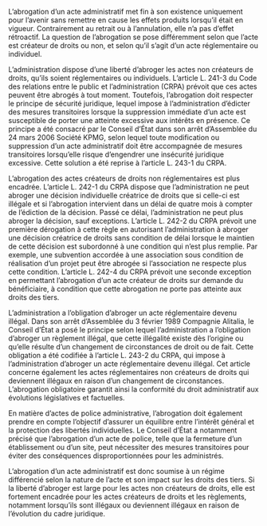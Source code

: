 L’abrogation d’un acte administratif met fin à son existence uniquement pour l’avenir sans remettre en cause les effets produits lorsqu’il était en vigueur. Contrairement au retrait ou à l’annulation, elle n’a pas d’effet rétroactif. La question de l’abrogation se pose différemment selon que l’acte est créateur de droits ou non, et selon qu’il s’agit d’un acte réglementaire ou individuel.

L’administration dispose d’une liberté d’abroger les actes non créateurs de droits, qu’ils soient réglementaires ou individuels. L’article L. 241-3 du Code des relations entre le public et l’administration (CRPA) prévoit que ces actes peuvent être abrogés à tout moment. Toutefois, l’abrogation doit respecter le principe de sécurité juridique, lequel impose à l’administration d’édicter des mesures transitoires lorsque la suppression immédiate d’un acte est susceptible de porter une atteinte excessive aux intérêts en présence. Ce principe a été consacré par le Conseil d’État dans son arrêt d’Assemblée du 24 mars 2006 Société KPMG, selon lequel toute modification ou suppression d’un acte administratif doit être accompagnée de mesures transitoires lorsqu’elle risque d’engendrer une insécurité juridique excessive. Cette solution a été reprise à l’article L. 243-1 du CRPA.

L’abrogation des actes créateurs de droits non réglementaires est plus encadrée. L’article L. 242-1 du CRPA dispose que l’administration ne peut abroger une décision individuelle créatrice de droits que si celle-ci est illégale et si l’abrogation intervient dans un délai de quatre mois à compter de l’édiction de la décision. Passé ce délai, l’administration ne peut plus abroger la décision, sauf exceptions. L’article L. 242-2 du CRPA prévoit une première dérogation à cette règle en autorisant l’administration à abroger une décision créatrice de droits sans condition de délai lorsque le maintien de cette décision est subordonné à une condition qui n’est plus remplie. Par exemple, une subvention accordée à une association sous condition de réalisation d’un projet peut être abrogée si l’association ne respecte plus cette condition. L’article L. 242-4 du CRPA prévoit une seconde exception en permettant l’abrogation d’un acte créateur de droits sur demande du bénéficiaire, à condition que cette abrogation ne porte pas atteinte aux droits des tiers.

L’administration a l’obligation d’abroger un acte réglementaire devenu illégal. Dans son arrêt d’Assemblée du 3 février 1989 Compagnie Alitalia, le Conseil d’État a posé le principe selon lequel l’administration a l’obligation d’abroger un règlement illégal, que cette illégalité existe dès l’origine ou qu’elle résulte d’un changement de circonstances de droit ou de fait. Cette obligation a été codifiée à l’article L. 243-2 du CRPA, qui impose à l’administration d’abroger un acte réglementaire devenu illégal. Cet article concerne également les actes réglementaires non créateurs de droits qui deviennent illégaux en raison d’un changement de circonstances. L’abrogation obligatoire garantit ainsi la conformité du droit administratif aux évolutions législatives et factuelles.

En matière d’actes de police administrative, l’abrogation doit également prendre en compte l’objectif d’assurer un équilibre entre l’intérêt général et la protection des libertés individuelles. Le Conseil d’État a notamment précisé que l’abrogation d’un acte de police, telle que la fermeture d’un établissement ou d’un site, peut nécessiter des mesures transitoires pour éviter des conséquences disproportionnées pour les administrés.

L’abrogation d’un acte administratif est donc soumise à un régime différencié selon la nature de l’acte et son impact sur les droits des tiers. Si la liberté d’abroger est large pour les actes non créateurs de droits, elle est fortement encadrée pour les actes créateurs de droits et les règlements, notamment lorsqu’ils sont illégaux ou deviennent illégaux en raison de l’évolution du cadre juridique.